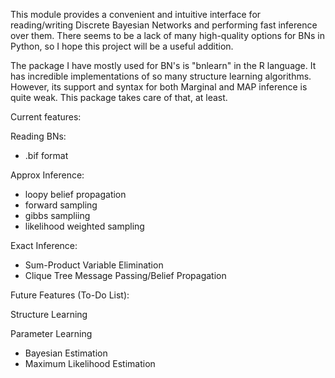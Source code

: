 This module provides a convenient and intuitive interface for reading/writing Discrete Bayesian Networks and performing fast inference over them. There seems to be a lack of many high-quality options for BNs in Python, so I hope this project will be a useful addition.

The package I have mostly used for BN's is "bnlearn" in the R language. It has incredible implementations of so many structure learning algorithms. However, its support and syntax for both Marginal and MAP inference is quite weak. This package takes care of that, at least.

Current features:

Reading BNs:
- .bif format

Approx Inference:
- loopy belief propagation
- forward sampling
- gibbs sampliing
- likelihood weighted sampling

Exact Inference:
- Sum-Product Variable Elimination
- Clique Tree Message Passing/Belief Propagation


Future Features (To-Do List):

Structure Learning

Parameter Learning
- Bayesian Estimation
- Maximum Likelihood Estimation


